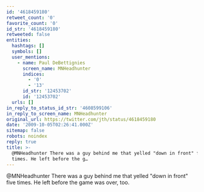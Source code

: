 ```yaml
---
id: '4618459180'
retweet_count: '0'
favorite_count: '0'
id_str: '4618459180'
retweeted: false
entities:
  hashtags: []
  symbols: []
  user_mentions:
    - name: Paul DeBettignies
      screen_name: MNHeadhunter
      indices:
        - '0'
        - '13'
      id_str: '12453702'
      id: '12453702'
  urls: []
in_reply_to_status_id_str: '4608599106'
in_reply_to_screen_name: MNHeadhunter
original_url: https://twitter.com/jth/status/4618459180
date: '2009-10-05T02:26:41.000Z'
sitemap: false
robots: noindex
reply: true
title: >-
  @MNHeadhunter There was a guy behind me that yelled "down in front" five
  times. He left before the g…
---
```


@MNHeadhunter There was a guy behind me that yelled "down in front" five times. He left before the game was over, too.